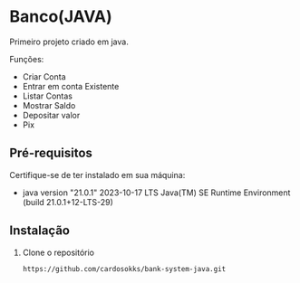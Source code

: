 # Banco(JAVA)

Primeiro projeto criado em java.

Funções:
- Criar Conta
- Entrar em conta Existente
- Listar Contas
- Mostrar Saldo
- Depositar valor
- Pix


## Pré-requisitos

Certifique-se de ter instalado em sua máquina:

- java version "21.0.1" 2023-10-17 LTS
  Java(TM) SE Runtime Environment (build 21.0.1+12-LTS-29)

## Instalação

1. Clone o repositório
   ```sh
   https://github.com/cardosokks/bank-system-java.git
